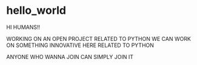 # hello_world

HI HUMANS!!

WORKING ON AN OPEN PROJECT RELATED TO PYTHON 
WE CAN WORK ON SOMETHING INNOVATIVE HERE 
RELATED TO PYTHON 

ANYONE WHO WANNA JOIN CAN SIMPLY JOIN IT

